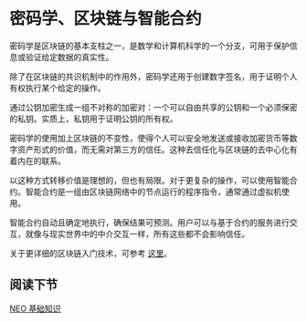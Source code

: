 # 密码学、区块链与智能合约

密码学是区块链的基本支柱之一，是数学和计算机科学的一个分支，可用于保护信息或验证给定数据的真实性。

除了在区块链的共识机制中的作用外，密码学还用于创建数字签名，用于证明个人有权执行某个给定的操作。

通过公钥加密生成一组不对称的加密对：一个可以自由共享的公钥和一个必须保密的私钥。实质上，私钥用于证明公钥的所有权。

密码学的使用加上区块链的不变性，使得个人可以安全地发送或接收加密货币等数字资产形式的价值，而无需对第三方的信任。这种去信任化与区块链的去中心化有着内在的联系。

以这种方式转移价值是理想的，但也有局限。对于更复杂的操作，可以使用智能合约。智能合约是一组由区块链网络中的节点运行的程序指令，通常通过虚拟机使用。

智能合约自动且确定地执行，确保结果可预测。用户可以与基于合约的服务进行交互，就像与现实世界中的中介交互一样，所有这些都不会影响信任。

关于更详细的区块链入门技术，可参考 [这里](https://www2.deloitte.com/insights/us/en/topics/emerging-technologies/blockchain-technical-primer.html)。

## 阅读下节

[NEO 基础知识](3-Fundamentals_of_NEO.md)


